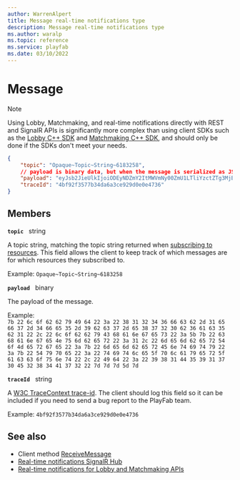 ```yaml
---
author: WarrenAlpert
title: Message real-time notifications type
description: Message real-time notifications type
ms.author: waralp
ms.topic: reference
ms.service: playfab
ms.date: 03/10/2022
---
```


# Message

> [!NOTE]
> Using Lobby, Matchmaking, and real-time notifications directly with REST and
> SignalR APIs is significantly more complex than using client SDKs such as the
> [Lobby C++
> SDK](../../multiplayer/lobby/playfabmultiplayerreference-cpp/pflobby/pflobby_members.md)
> and [Matchmaking C++
> SDK](../../multiplayer/lobby/playfabmultiplayerreference-cpp/pfmatchmaking/pfmatchmaking_members.md),
> and should only be done if the SDKs don't meet your needs.

```json
{
    "topic": "Opaque~Topic~String~6183258",
    // payload is binary data, but when the message is serialized as JSON it will look like a base64 encoded string
    "payload": "eyJsb2JieUlkIjoiODEyNDZmY2ItMWVmNy00ZmU1LTliYzctZTg3MjBiNmFjNWIxIiwibG9iYnlDaGFuZ2VzIjpbeyJjaGFuZ2VOdW1iZXIiOjEsIm1lbWJlclRvTWVyZ2UiOnsibWVtYmVyRW50aXR5Ijp7IlR5cGUiOiJ0aXRsZV9wbGF5ZXJfYWNjb3VudCIsIklkIjoiOTgxRDU5MTcwRTI4NEE3MiJ9fX1dfQ==",
    "traceId": "4bf92f3577b34da6a3ce929d0e0e4736"
}
```

## Members

**`topic`** &nbsp; string

A topic string, matching the topic string returned when [subscribing to
resources](../subscribing-to-resources.md). This field allows the client to keep
track of which messages are for which resources they subscribed to.

Example: `Opaque~Topic~String~6183258`

**`payload`** &nbsp; binary

The payload of the message.

Example:  
`7b 22 6c 6f 62 62 79 49 64 22 3a 22 38 31 32 34 36 66 63 62 2d 31 65 66 37 2d 34 66 65 35 2d 39 62 63 37 2d 65 38 37 32 30 62 36 61 63 35 62 31 22 2c 22 6c 6f 62 62 79 43 68 61 6e 67 65 73 22 3a 5b 7b 22 63 68 61 6e 67 65 4e 75 6d 62 65 72 22 3a 31 2c 22 6d 65 6d 62 65 72 54 6f 4d 65 72 67 65 22 3a 7b 22 6d 65 6d 62 65 72 45 6e 74 69 74 79 22 3a 7b 22 54 79 70 65 22 3a 22 74 69 74 6c 65 5f 70 6c 61 79 65 72 5f 61 63 63 6f 75 6e 74 22 2c 22 49 64 22 3a 22 39 38 31 44 35 39 31 37 30 45 32 38 34 41 37 32 22 7d 7d 7d 5d 7d`

**`traceId`** &nbsp; string

A [W3C TraceContext trace-id](https://www.w3.org/TR/trace-context/#trace-id).
The client should log this field so it can be included if you need to send a bug
report to the PlayFab team.

Example: `4bf92f3577b34da6a3ce929d0e0e4736`

## See also

- Client method [ReceiveMessage](../client-methods/receive-message.md)
- [Real-time notifications SignalR Hub](../signalr-hub.md)
- [Real-time notifications for Lobby and Matchmaking APIs](../overview.md)
